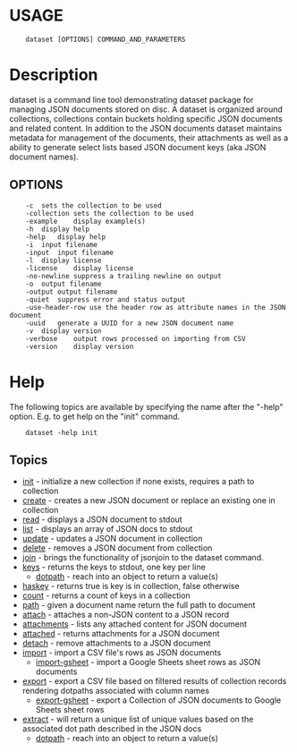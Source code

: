 
# USAGE

```
    dataset [OPTIONS] COMMAND_AND_PARAMETERS
```


# Description

dataset is a command line tool demonstrating dataset package for managing
JSON documents stored on disc. A dataset is organized around collections,
collections contain buckets holding specific JSON documents and related content.
In addition to the JSON documents dataset maintains metadata for management
of the documents, their attachments as well as a ability to generate select lists
based JSON document keys (aka JSON document names).

## OPTIONS

```
	-c	sets the collection to be used
	-collection	sets the collection to be used
	-example	display example(s)
	-h	display help
	-help	display help
	-i	input filename
	-input	input filename
	-l	display license
	-license	display license
	-no-newline	suppress a trailing newline on output
	-o	output filename
	-output	output filename
	-quiet	suppress error and status output
	-use-header-row	use the header row as attribute names in the JSON document
	-uuid	generate a UUID for a new JSON document name
	-v	display version
	-verbose	output rows processed on importing from CSV
	-version	display version
```

# Help

The following topics are available by specifying the name after the "-help" option.
E.g. to get help on the "init" command.

```
    dataset -help init
```

## Topics

+ [init](init.html) - initialize a new collection if none exists, requires a path to collection
+ [create](create.html) - creates a new JSON document or replace an existing one in collection
+ [read](read.html) - displays a JSON document to stdout
+ [list](list.html) - displays an array of JSON docs to stdout
+ [update](update.html) - updates a JSON document in collection
+ [delete](delete.html) - removes a JSON document from collection
+ [join](join.html) - brings the functionality of jsonjoin to the dataset command.
+ [keys](keys.html) - returns the keys to stdout, one key per line
    + [dotpath](dotpath.html) - reach into an object to return a value(s)
+ [haskey](haskeys.html) - returns true is key is in collection, false otherwise
+ [count](count.html) - returns a count of keys in a collection
+ [path](path.html) - given a document name return the full path to document
+ [attach](attach.html) - attaches a non-JSON content to a JSON record
+ [attachments](attachments.html) - lists any attached content for JSON document
+ [attached](attached.html) - returns attachments for a JSON document
+ [detach](detach.html) - remove attachments to a JSON document
+ [import](import.html) - import a CSV file's rows as JSON documents
    + [import-gsheet](import-gsheet.html) - import a Google Sheets sheet rows as JSON documents
+ [export](export.html) - export a CSV file based on filtered results of collection records rendering dotpaths associated with column names
    + [export-gsheet](export-gsheet.html) - export a Collection of JSON documents to Google Sheets sheet rows
+ [extract](extract.html) - will return a unique list of unique values based on the associated dot path described in the JSON docs
    + [dotpath](dotpath.html) - reach into an object to return a value(s)

